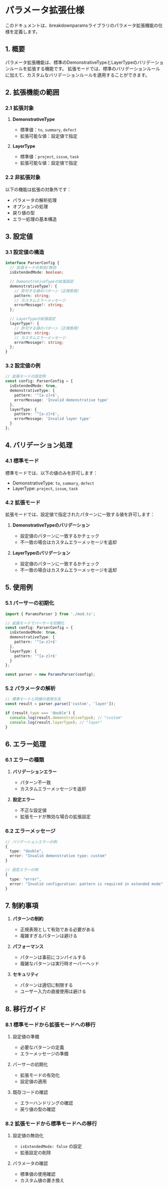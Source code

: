 # パラメータ拡張仕様

このドキュメントは、breakdownparamsライブラリのパラメータ拡張機能の仕様を定義します。

## 1. 概要

パラメータ拡張機能は、標準のDemonstrativeTypeとLayerTypeのバリデーションルールを拡張する機能です。
拡張モードでは、標準のバリデーションルールに加えて、カスタムなバリデーションルールを適用することができます。

## 2. 拡張機能の範囲

### 2.1 拡張対象

1. **DemonstrativeType**
   - 標準値：`to`, `summary`, `defect`
   - 拡張可能な値：設定値で指定

2. **LayerType**
   - 標準値：`project`, `issue`, `task`
   - 拡張可能な値：設定値で指定

### 2.2 非拡張対象

以下の機能は拡張の対象外です：

- パラメータの解析処理
- オプションの処理
- 戻り値の型
- エラー処理の基本構造

## 3. 設定値

### 3.1 設定値の構造

```typescript
interface ParserConfig {
  // 拡張モードの有効/無効
  isExtendedMode: boolean;

  // DemonstrativeTypeの拡張設定
  demonstrativeType?: {
    // 許可する値のパターン（正規表現）
    pattern: string;
    // カスタムエラーメッセージ
    errorMessage?: string;
  };

  // LayerTypeの拡張設定
  layerType?: {
    // 許可する値のパターン（正規表現）
    pattern: string;
    // カスタムエラーメッセージ
    errorMessage?: string;
  };
}
```

### 3.2 設定値の例

```typescript
// 拡張モードの設定例
const config: ParserConfig = {
  isExtendedMode: true,
  demonstrativeType: {
    pattern: '^[a-z]+$',
    errorMessage: 'Invalid demonstrative type'
  },
  layerType: {
    pattern: '^[a-z]+$',
    errorMessage: 'Invalid layer type'
  }
};
```

## 4. バリデーション処理

### 4.1 標準モード

標準モードでは、以下の値のみを許可します：

- DemonstrativeType: `to`, `summary`, `defect`
- LayerType: `project`, `issue`, `task`

### 4.2 拡張モード

拡張モードでは、設定値で指定されたパターンに一致する値を許可します：

1. **DemonstrativeTypeのバリデーション**
   - 設定値のパターンに一致するかチェック
   - 不一致の場合はカスタムエラーメッセージを返却

2. **LayerTypeのバリデーション**
   - 設定値のパターンに一致するかチェック
   - 不一致の場合はカスタムエラーメッセージを返却

## 5. 使用例

### 5.1 パーサーの初期化

```typescript
import { ParamsParser } from './mod.ts';

// 拡張モードでパーサーを初期化
const config: ParserConfig = {
  isExtendedMode: true,
  demonstrativeType: {
    pattern: '^[a-z]+$'
  },
  layerType: {
    pattern: '^[a-z]+$'
  }
};

const parser = new ParamsParser(config);
```

### 5.2 パラメータの解析

```typescript
// 標準モードと同様の使用方法
const result = parser.parse(['custom', 'layer']);

if (result.type === 'double') {
  console.log(result.demonstrativeType); // "custom"
  console.log(result.layerType); // "layer"
}
```

## 6. エラー処理

### 6.1 エラーの種類

1. **バリデーションエラー**
   - パターン不一致
   - カスタムエラーメッセージを返却

2. **設定エラー**
   - 不正な設定値
   - 拡張モードが無効な場合の拡張設定

### 6.2 エラーメッセージ

```typescript
// バリデーションエラーの例
{
  type: "double",
  error: "Invalid demonstrative type: custom"
}

// 設定エラーの例
{
  type: "error",
  error: "Invalid configuration: pattern is required in extended mode"
}
```

## 7. 制約事項

1. **パターンの制約**
   - 正規表現として有効である必要がある
   - 複雑すぎるパターンは避ける

2. **パフォーマンス**
   - パターンは事前にコンパイルする
   - 複雑なパターンは実行時オーバーヘッド

3. **セキュリティ**
   - パターンは適切に制限する
   - ユーザー入力の直接使用は避ける

## 8. 移行ガイド

### 8.1 標準モードから拡張モードへの移行

1. 設定値の準備
   - 必要なパターンの定義
   - エラーメッセージの準備

2. パーサーの初期化
   - 拡張モードの有効化
   - 設定値の適用

3. 既存コードの確認
   - エラーハンドリングの確認
   - 戻り値の型の確認

### 8.2 拡張モードから標準モードへの移行

1. 設定値の無効化
   - `isExtendedMode: false` の設定
   - 拡張設定の削除

2. パラメータの確認
   - 標準値の使用確認
   - カスタム値の置き換え 